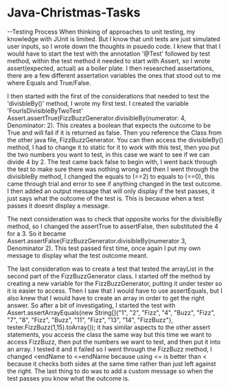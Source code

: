# Java-Christmas-Tasks
--Testing Process
When thinking of approaches to unit testing, my knowledge with JUnit is limited. But I know that unit tests are just simulated user inputs,
so I wrote down the thoughts in psuedo code. I knew that that I would have to start the test with the annotation '@Test' followed by test method, within the test
method it needed to start with Assert, so I wrote assert(expected, actual) as a boiler plate. I then researched assertations, there are a few different assertation variables
the ones that stood out to me where Equals and True/False. 

I then started with the first of the considerations that needed to test the 'divisbleBy()' method, I wrote my first test. I created the variable 'FourIsDivisibleByTwoTest'
Assert.assertTrue(FizzBuzzGenerator.divisibleBy(numerator: 4, Denominator: 2). This creates a boolean that expects the outcome to be True and will fail if it is returned as false.	
Then you reference the Class from the other java file, FizzBuzzGenerator. You can then access the divisibleBy() method, I had to change it to static for it to work with this test,
then you put the two numbers you want to test, in this case we want to see if we can divide 4 by 2. The test came back false to begin with, I went back through the test
to make sure there was nothing wrong and then I went through the divisibleBy method, I changed the equals to (==2) to equals to (==0), this came through trial and error
to see if anything changed in the test outcome. I then added an output message that will only display if the test passes, it just says what the outcome of the test is. 
This is because when a test passes it doesnt display a message.

The next consideration was to check that opposite works for the divisibleBy method, so I changed the assertTrue to assertFalse, then substituted the 4 for a 3.
So it became Assert.assertFalse(FizzBuzzGenerator.divisibleBy(numerator 3, Denominator 2). This test passed first time, once again I put my own message to display what the test outcome meant.

The last consideration was to create a test that tested the arrayList in the second part of the FizzBuzzGenerator class. I started off the method by creating a new variable for the
FizzBuzzGenerator, putting it under tester so it is easier to access. Then I saw that I would have to use assertEquals, but I also knew that I would have to create an array in order to get the right answer.
So after a bit of investigating, I started the test with Assert.assertArrayEquals(new String[]{"1", "2", "Fizz", "4", "Buzz", "Fizz", "7", "8", "Fizz", "Buzz", "11", "Fizz", "13", "14", "FizzBuzz"}, tester.FizzBuzz(1,15).toArray());
it has similar aspects to the other assert statements, you access the class the same way but this time we want to access FizzBuzz, then put the numbers we want to test, and then put it into an array.
I tested it and it failed so I went through the FizzBuzz method, I changed <endName to <=endName because using <= is better than < because it checks both sides at the same time rather than just left against the right.
The last thing to do was to add a custom message so when the test passes you know what the outcome is.


